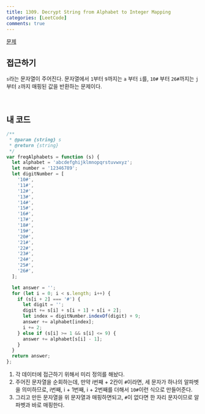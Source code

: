 ```yaml
---
title: 1309. Decrypt String from Alphabet to Integer Mapping
categories: [LeetCode]
comments: true
---
```


[문제](https://leetcode.com/problems/decrypt-string-from-alphabet-to-integer-mapping/)

## 접근하기

`s`라는 문자열이 주어진다. 문자열에서 `1`부터 `9`까지는 `a` 부터 `i`를, `10#` 부터 `26#`까지는 `j`부터 `z`까지 매핑된 값을 반환하는 문제이다.

<br>

## 내 코드

```js
/**
 * @param {string} s
 * @return {string}
 */
var freqAlphabets = function (s) {
  let alphabet = 'abcdefghijklmnopqrstuvwxyz';
  let number = '12346789';
  let digitNumber = [
    '10#',
    '11#',
    '12#',
    '13#',
    '14#',
    '15#',
    '16#',
    '17#',
    '18#',
    '19#',
    '20#',
    '21#',
    '22#',
    '23#',
    '24#',
    '25#',
    '26#',
  ];

  let answer = '';
  for (let i = 0; i < s.length; i++) {
    if (s[i + 2] === '#') {
      let digit = '';
      digit += s[i] + s[i + 1] + s[i + 2];
      let index = digitNumber.indexOf(digit) + 9;
      answer += alphabet[index];
      i += 2;
    } else if (s[i] >= 1 && s[i] <= 9) {
      answer += alphabet[s[i] - 1];
    }
  }
  return answer;
};
```

1. 각 데이터에 접근하기 위해서 미리 정의를 해놨다.
2. 주어진 문자열을 순회하는데, 만약 i번째 + 2칸이 `#`이라면, 세 문자가 하나의 알파벳을 의미하므로, i번째, i + 1번째, i + 2번째를 더해서 `10#`이런 식으로 만들어준다.
3. 그리고 만든 문자열을 위 문자열과 매핑하면되고, `#`이 없다면 한 자리 문자이므로 알파벳과 바로 매핑한다.
